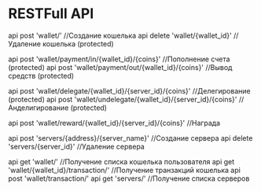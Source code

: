 RESTFull API
=================
api post 'wallet/' //Создание кошелька
api delete 'wallet/{wallet_id}' //Удаление кошелька (protected)

api post 'wallet/payment/in/{wallet_id}/{coins}' //Пополнение счета (protected)
api post 'wallet/payment/out/{wallet_id}/{coins}' //Вывод средств (protected)

api post 'wallet/delegate/{wallet_id}/{server_id}/{coins}' //Делегирование (protected)
api post 'wallet/undelegate/{wallet_id}/{server_id}/{coins}' //Анделигирование (protected)

api post 'wallet/reward/{wallet_id}/{server_id}/{coins}' //Награда

api post 'servers/{address}/{server_name}' //Создание сервера
api delete 'servers/{server_id}' //Удаление сервера

api get 'wallet/'  //Получение списка кошелька пользователя
api get 'wallet/{wallet_id}/transaction/' //Получение транзакций кошелька
api post 'wallet/transaction/'
api get 'servers/' //Получение списка серверов
